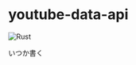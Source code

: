 # youtube-data-api

![Rust](https://img.shields.io/badge/-Rust-6e412b.svg?logo=rust&style=plastic)

いつか書く

<!-- >[!NOTE]
> English version is [here]()!

>[!NOTE]
> このリポジトリは[video_downloader]()と一緒に使用することで効果を最大限に受けられます。

## クイックスタート

```rust
cargo run -n -o ./output.json
```

## どんなプログラム?

`YouTube Data Api`を使用して`Url`からYouTube上に投稿されている動画の情報を取得します。タイトルや動画idなどです。
`YouTube Data Api`の公式ドキュメントは[こちら](https://developers.google.com/youtube/v3?hl=ja)。

## 設定

設定は`コマンドライン引数`, `環境変数`, `設定ファイル(toml)`を用いて行います。
先に記述してある方が優先度が高いです。

- `LOG_LEVEL`: `TRACE(0)` から `ERROR(5)` までが使用可能です。文字列か数値で指定します。渡さない場合はログが出力されません。ログを出力しなくても動作には問題ありません。
- `output_file`: この値は上記のいずれかの方法で指定する必要があります。指定されないとプログラムは**終了**します。
- `YOUTUBE_DATA_API_KEY`: 値が指定されないとプログラム内で入力します。コンソールには出力されません。また、ログ出力されることもありません。

### コマンドライン引数

詳細は`-h` または `--help` を使用してください。

<details>

<summary>出力される内容</summary>

```txt
fetch `video_id` using youtube api

Usage: youtube_api.exe [OPTIONS] [YOUTUBE_DATA_API_KEY]

Arguments:
  [YOUTUBE_DATA_API_KEY]  the key on `YouTube data v3 api` [env: YOUTUBE_DATA_API_KEY=]

Options:
  -s, --settings-path <SETTINGS_PATH>
          path to configuration file [env: SETTINGS_PATH=] [default: ./settings.toml]
  -n, --no-use-settings-file
          no use settings file [env: NO_USE_SETTINGS_FILE=]
  -i, --input-api-key
          input api the in the program [env: INPUT_API_KEY=]
      --stdout-log-level <STDOUT_LOG_LEVEL>
          log level of standard output [env: STDOUT_LOG_LEVEL=]
      --file-log-level <FILE_LOG_LEVEL>
          log level of file output [env: FILE_LOG_LEVEL=]
  -o, --output-file <OUTPUT_FILE>
          path to output execution results [env: OUTPUT_FILE=]
  -h, --help
          Print help
```

</details>

### 環境変数

コマンドライン引数で使用できるオプションを環境変数で使用します。追加で`YOUTUBE_DATA_API_KEY`という環境変数も利用可能です。(このオプションはコマンドライン引数では指定できません。)

### 設定ファイル(toml)

設定ファイルは`toml`形式を使用します。パスはデフォルトで`./settings.toml`が指定されています。この値は上記の`コマンドライン引数`または`環境変数`で変更するか、`--no-use-settings-file (-n)`を使用して設定ファイルを使用しないように指定します。

例

```toml
# ./settings.toml
[youtube_api]  # ! この記述は必須です。
youtube_data_api_key = "apiのキー"
stdout_log_level = "<log_level>"
file_log_level = "<log_level>"
output_file = "./output.json"
```

>![INFO]
> 上記例のように[youtube_api]という記述は必須です。

これらの値は全てオプションです。一部の値が指定されなくても問題ありません。

## Url

プログラムを実行すると`Url`の入力フェーズへ移行します。

- 不適切: 123ABCabc12
- 適切: (前略).com/watch?v=123ABCabc12

このように`Id`のみの指定ではなく`Url`全体を指定してください。

また、再生リストの`Url`でも問題ありません。

## 出力形式
